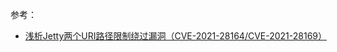 参考：
- [浅析Jetty两个URI路径限制绕过漏洞（CVE-2021-28164/CVE-2021-28169）](https://www.mi1k7ea.com/2021/06/14/%E6%B5%85%E6%9E%90Jetty%E4%B8%A4%E4%B8%AA%E4%BF%A1%E6%81%AF%E6%B3%84%E9%9C%B2%E6%BC%8F%E6%B4%9E%EF%BC%88CVE-2021-28164-CVE-2021-28169%EF%BC%89/)
